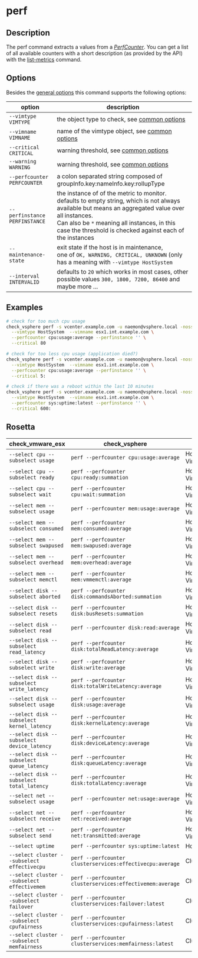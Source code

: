 # perf

## Description

The perf command extracts a values from a
[_PerfCounter_](https://vdc-download.vmware.com/vmwb-repository/dcr-public/bf660c0a-f060-46e8-a94d-4b5e6ffc77ad/208bc706-e281-49b6-a0ce-b402ec19ef82/SDK/vsphere-ws/docs/ReferenceGuide/vim.PerformanceManager.html).
You can get a list of all available counters with a short description (as
provided by the API) with the [list-metrics](/cmd/list-metrics) command.

## Options

Besides the [general options](/cmd/) this command supports the following
options:

| option | description |
|---|---|
| `--vimtype VIMTYPE` | the object type to check, see [common options](/cmd/?id=common-options) |
| `--vimname VIMNAME` | name of the vimtype object, see [common options](/cmd/?id=common-options) |
| `--critical CRITICAL`   | warning threshold, see [common options](/cmd/?id=common-options) |
| `--warning WARNING`     | warning threshold, see [common options](/cmd/?id=common-options) |
| `--perfcounter PERFCOUNTER` | a colon separated string composed of groupInfo.key:nameInfo.key:rollupType |
| `--perfinstance PERFINSTANCE` | the instance of of the metric to monitor.<br/>defaults to empty string, which is not always available but means an aggregated value over all instances.<br/>Can also be `*` meaning all instances, in this case the threshold is checked against each of the instances |
| `--maintenance-state` | exit state if the host is in maintenance,<br/> one of `OK, WARNING, CRITICAL, UNKNOWN` (only has a meaning with `--vimtype HostSystem` |
| `--interval INTERVALID` | defaults to `20` which works in most cases, other possible values `300, 1800, 7200, 86400` and maybe more ...|

## Examples

``` bash
# check for too much cpu usage
check_vsphere perf -s vcenter.example.com -u naemon@vsphere.local -nossl \
  --vimtype HostSystem  --vimname esx1.int.example.com \
  --perfcounter cpu:usage:average --perfinstance '' \
  --critical 80

# check for too less cpu usage (application died?)
check_vsphere perf -s vcenter.example.com -u naemon@vsphere.local -nossl \
  --vimtype HostSystem  --vimname esx1.int.example.com \
  --perfcounter cpu:usage:average --perfinstance '' \
  --critical 5:

# check if there was a reboot within the last 10 minutes
check_vsphere perf -s vcenter.example.com -u naemon@vsphere.local -nossl \
  --vimtype HostSystem  --vimname esx1.int.example.com \
  --perfcounter sys:uptime:latest --perfinstance '' \
  --critical 600:
```


## Rosetta

| check\_vmware\_esx | check\_vsphere | vimtypes |
|---|---|---|
| `--select cpu --subselect usage` | `perf --perfcounter cpu:usage:average`   | HostSystem, VirtualMachine |
| `--select cpu --subselect ready` | `perf --perfcounter cpu:ready:summation` | HostSystem, VirtualMachine |
| `--select cpu --subselect wait`  | `perf --perfcounter cpu:wait:summation`  | HostSystem, VirtualMachine |
| `--select mem --subselect usage` | `perf --perfcounter mem:usage:average`   | HostSystem, VirtualMachine |
| `--select mem --subselect consumed` | `perf --perfcounter mem:consumed:average`   | HostSystem, VirtualMachine |
| `--select mem --subselect swapused` | `perf --perfcounter mem:swapused:average`   | HostSystem, VirtualMachine |
| `--select mem --subselect overhead` | `perf --perfcounter mem:overhead:average`   | HostSystem, VirtualMachine |
| `--select mem --subselect memctl`   | `perf --perfcounter mem:vmmemctl:average`   | HostSystem, VirtualMachine |
| `--select disk --subselect aborted` | `perf --perfcounter disk:commandsAborted:summation` | HostSystem, VirtualMachine |
| `--select disk --subselect resets` | `perf --perfcounter disk:busResets:summation` | HostSystem, VirtualMachine |
| `--select disk --subselect read` | `perf --perfcounter disk:read:average` | HostSystem, VirtualMachine |
| `--select disk --subselect read_latency` | `perf --perfcounter disk:totalReadLatency:average` | HostSystem, VirtualMachine |
| `--select disk --subselect write` | `perf --perfcounter disk:write:average` | HostSystem, VirtualMachine |
| `--select disk --subselect write_latency` | `perf --perfcounter disk:totalWriteLatency:average` | HostSystem, VirtualMachine |
| `--select disk --subselect usage` | `perf --perfcounter disk:usage:average` | HostSystem, VirtualMachine |
| `--select disk --subselect kernel_latency` | `perf --perfcounter disk:kernelLatency:average` | HostSystem, VirtualMachine |
| `--select disk --subselect device_latency` | `perf --perfcounter disk:deviceLatency:average` | HostSystem, VirtualMachine |
| `--select disk --subselect queue_latency` | `perf --perfcounter disk:queueLatency:average` | HostSystem, VirtualMachine |
| `--select disk --subselect total_latency` | `perf --perfcounter disk:totalLatency:average` | HostSystem, VirtualMachine |
| `--select net --subselect usage` | `perf --perfcounter net:usage:average` | HostSystem, VirtualMachine |
| `--select net --subselect receive` | `perf --perfcounter net:received:average` | HostSystem, VirtualMachine |
| `--select net --subselect send` | `perf --perfcounter net:transmitted:average` | HostSystem, VirtualMachine |
| `--select uptime` | `perf --perfcounter sys:uptime:latest` | HostSystem,VirtualMachine |
| `--select cluster --subselect effectivecpu` | `perf --perfcounter clusterservices:effectivecpu:average` | ClusterComputeResource |
| `--select cluster --subselect effectivemem` | `perf --perfcounter clusterservices:effectivemem:average` | ClusterComputeResource |
| `--select cluster --subselect failover` | `perf --perfcounter clusterservices:failover:latest` | ClusterComputeResource |
| `--select cluster --subselect cpufairness` | `perf --perfcounter clusterservices:cpufairness:latest` | ClusterComputeResource |
| `--select cluster --subselect memfairness` | `perf --perfcounter clusterservices:memfairness:latest` | ClusterComputeResource |
